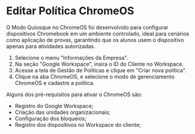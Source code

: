 # Editar Política ChromeOS

O Modo Quiosque no ChromeOS foi desenvolvido para configurar dispositivos Chromebook em um ambiente controlado, ideal para cenários como aplicação de provas, garantindo que os alunos usem o dispositivo apenas para atividades autorizadas.

1. Selecione o menu "Informações da Empresa".
2. Na seção "Google Workspace", insira o ID do Cliente no Workspace.
3. Acesse a tela de Gestão de Políticas e clique em "Criar nova política".
4. Clique na aba ChromeOS, e selecione o modo de gerenciamento ChromeOS e cadastre a política.

Alguns dos pré-requisitos para ativar o ChromeOS são:

* Registro do Google Workspace;
* Criação das unidades organizacionais;
* Configuração dos bloqueios;
* Registro dos dispositivos no Workspace do cliente;
